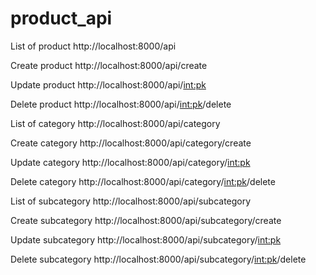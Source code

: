 # product_api

List of product
http://localhost:8000/api

Create product
http://localhost:8000/api/create

Update product
http://localhost:8000/api/<int:pk>

Delete product
http://localhost:8000/api/<int:pk>/delete

List of category
http://localhost:8000/api/category

Create category
http://localhost:8000/api/category/create

Update category
http://localhost:8000/api/category/<int:pk>

Delete category
http://localhost:8000/api/category/<int:pk>/delete

List of subcategory
http://localhost:8000/api/subcategory

Create subcategory
http://localhost:8000/api/subcategory/create

Update subcategory
http://localhost:8000/api/subcategory/<int:pk>

Delete subcategory
http://localhost:8000/api/subcategory/<int:pk>/delete